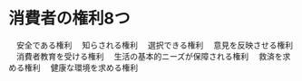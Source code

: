 # 消費者の権利8つ
　安全である権利
　知らされる権利
　選択できる権利
　意見を反映させる権利
　消費者教育を受ける権利
　生活の基本的ニーズが保障される権利
　救済を求める権利
　健康な環境を求める権利
